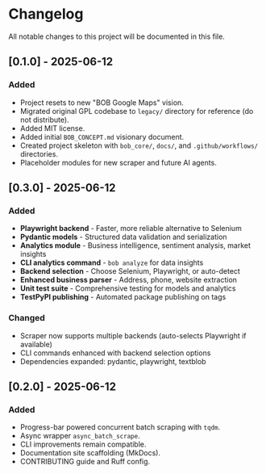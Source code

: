 # Changelog

All notable changes to this project will be documented in this file.

## [0.1.0] - 2025-06-12
### Added
- Project resets to new "BOB Google Maps" vision.
- Migrated original GPL codebase to `legacy/` directory for reference (do not distribute).
- Added MIT license.
- Added initial `BOB_CONCEPT.md` visionary document.
- Created project skeleton with `bob_core/`, `docs/`, and `.github/workflows/` directories.
- Placeholder modules for new scraper and future AI agents.

## [0.3.0] - 2025-06-12
### Added
- **Playwright backend** - Faster, more reliable alternative to Selenium
- **Pydantic models** - Structured data validation and serialization
- **Analytics module** - Business intelligence, sentiment analysis, market insights
- **CLI analytics command** - `bob analyze` for data insights
- **Backend selection** - Choose Selenium, Playwright, or auto-detect
- **Enhanced business parser** - Address, phone, website extraction
- **Unit test suite** - Comprehensive testing for models and analytics
- **TestPyPI publishing** - Automated package publishing on tags

### Changed
- Scraper now supports multiple backends (auto-selects Playwright if available)
- CLI commands enhanced with backend selection options
- Dependencies expanded: pydantic, playwright, textblob

## [0.2.0] - 2025-06-12
### Added
- Progress-bar powered concurrent batch scraping with `tqdm`.
- Async wrapper `async_batch_scrape`.
- CLI improvements remain compatible.
- Documentation site scaffolding (MkDocs).
- CONTRIBUTING guide and Ruff config. 